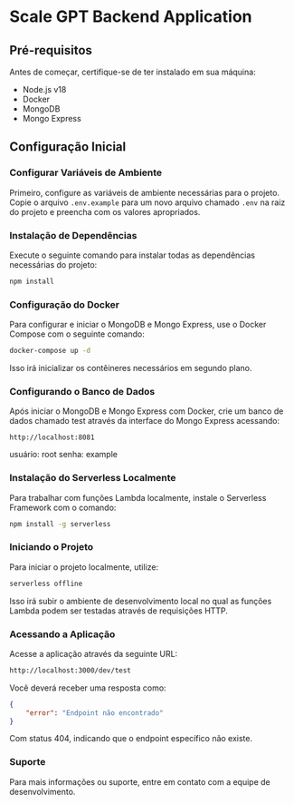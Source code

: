 # Scale GPT Backend Application

## Pré-requisitos

Antes de começar, certifique-se de ter instalado em sua máquina:
- Node.js v18
- Docker
- MongoDB
- Mongo Express

## Configuração Inicial

### Configurar Variáveis de Ambiente

Primeiro, configure as variáveis de ambiente necessárias para o projeto. Copie o arquivo `.env.example` para um novo arquivo chamado `.env` na raiz do projeto e preencha com os valores apropriados.

### Instalação de Dependências

Execute o seguinte comando para instalar todas as dependências necessárias do projeto:

```bash
npm install
```

### Configuração do Docker

Para configurar e iniciar o MongoDB e Mongo Express, use o Docker Compose com o seguinte comando:

```bash
docker-compose up -d
```
Isso irá inicializar os contêineres necessários em segundo plano.

### Configurando o Banco de Dados
Após iniciar o MongoDB e Mongo Express com Docker, crie um banco de dados chamado test através da interface do Mongo Express acessando:

```
http://localhost:8081
```
usuário: root
senha: example

### Instalação do Serverless Localmente
Para trabalhar com funções Lambda localmente, instale o Serverless Framework com o comando:

```bash
npm install -g serverless
```

### Iniciando o Projeto
Para iniciar o projeto localmente, utilize:

```bash
serverless offline
```

Isso irá subir o ambiente de desenvolvimento local no qual as funções Lambda podem ser testadas através de requisições HTTP.

### Acessando a Aplicação
Acesse a aplicação através da seguinte URL:
```bash
http://localhost:3000/dev/test
```

Você deverá receber uma resposta como:
```json
{
    "error": "Endpoint não encontrado"
}
```
Com status 404, indicando que o endpoint específico não existe.

### Suporte
Para mais informações ou suporte, entre em contato com a equipe de desenvolvimento.






